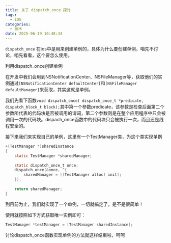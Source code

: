 ```yaml
---
title: 关于 dispatch_once 探讨
tags:
  - iOS
categories:
  - 技术
date: 2025-06-19 10:48:34
---
```


`dispatch_once` 在ios中是用来创建单例的，具体为什么要创建单例，咱先不讨论，咱先看看，这个要怎么使用。

利用dispatch_once创建单例

在开发中我们会用到NSNotificationCenter、NSFileManager等，获取他们的实例通过`[NSNotificationCenter defaultCenter]`和`[NSFileManager defaultManager]`来获取，其实这就是单例。

我们先看下函数`void dispatch_once( dispatch_once_t *predicate, dispatch_block_t block);`其中第一个参数predicate，该参数是检查后面第二个参数所代表的代码块是否被调用的谓词，第二个参数则是在整个应用程序中只会被调用一次的代码块。dispach_once函数中的代码块只会被执行一次，而且还是线程安全的。

接下来我们来实现自己的单例，这里有一个TestManager类，为这个类实现单例

```objectivec
+(TestManager *)sharedInstance
{
    static TestManager *sharedManager;
    
    static dispatch_once_t once;
    dispatch_once(&once, ^{
        sharedManager = [[TestManager alloc] init];
    });
    
    return sharedManager;
}
```

到目前为止，我们就实现了一个单例，一切就搞定了，是不是很简单！

使用就按照如下方式获取唯一实例即可：

```objectivec
TestManager *testManager = [TestManager sharedInstance];
```

讨论dispatch_once函数实现单例的方法就这样结束啦，呵呵
